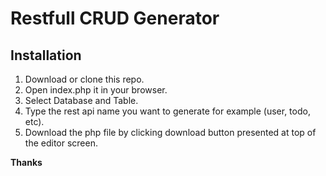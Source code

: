 # Restfull CRUD Generator

## Installation
  1. Download or clone this repo.
  2. Open index.php it in your browser.
  3. Select Database and Table.
  4. Type the rest api name you want to generate for example (user, todo, etc).
  5. Download the php file by clicking download button presented at top of the editor screen.

**Thanks**
